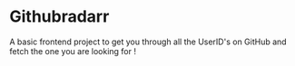 # Githubradarr
A basic frontend project to get you through all the UserID's on GitHub and fetch the one you are looking for !
